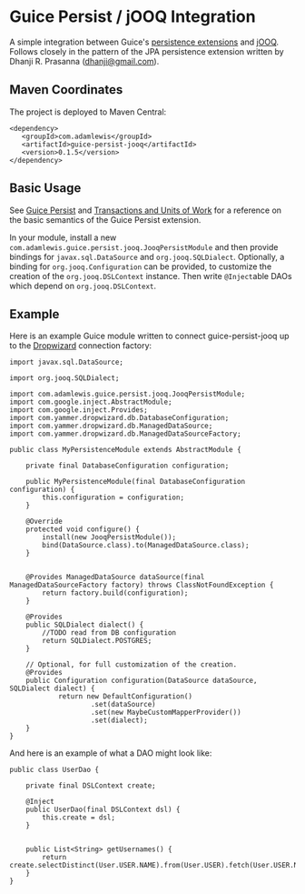 # Guice Persist / jOOQ Integration

A simple integration between Guice's [persistence extensions](https://code.google.com/p/google-guice/wiki/GuicePersist) and [jOOQ](http://jooq.org/).  Follows closely in the pattern of the JPA persistence extension written by Dhanji R. Prasanna (dhanji@gmail.com).

## Maven Coordinates

The project is deployed to Maven Central:

	<dependency>
	   <groupId>com.adamlewis</groupId>
	   <artifactId>guice-persist-jooq</artifactId>
	   <version>0.1.5</version>
	</dependency>

## Basic Usage
See [Guice Persist](https://github.com/google/guice/wiki/GuicePersist) and [Transactions and Units of Work](https://github.com/google/guice/wiki/Transactions) for a reference on the basic semantics of the Guice Persist extension.

In your module, install a new `com.adamlewis.guice.persist.jooq.JooqPersistModule` and then provide bindings for `javax.sql.DataSource` and `org.jooq.SQLDialect`. Optionally, a binding for `org.jooq.Configuration` can be provided, to customize the creation of the `org.jooq.DSLContext` instance. Then write `@Inject`able DAOs which depend on `org.jooq.DSLContext`.

## Example

Here is an example Guice module written to connect guice-persist-jooq up to the [Dropwizard](https://dropwizard.github.io/dropwizard/) connection factory:

	import javax.sql.DataSource;

	import org.jooq.SQLDialect;

	import com.adamlewis.guice.persist.jooq.JooqPersistModule;
	import com.google.inject.AbstractModule;
	import com.google.inject.Provides;
	import com.yammer.dropwizard.db.DatabaseConfiguration;
	import com.yammer.dropwizard.db.ManagedDataSource;
	import com.yammer.dropwizard.db.ManagedDataSourceFactory;

	public class MyPersistenceModule extends AbstractModule {

		private final DatabaseConfiguration configuration;
		
		public MyPersistenceModule(final DatabaseConfiguration configuration) {
			this.configuration = configuration;
		}
		
		@Override
		protected void configure() {
			install(new JooqPersistModule());
			bind(DataSource.class).to(ManagedDataSource.class);
		}
		

		@Provides ManagedDataSource dataSource(final ManagedDataSourceFactory factory) throws ClassNotFoundException {
			return factory.build(configuration);
		}
		
		@Provides
		public SQLDialect dialect() {
			//TODO read from DB configuration
			return SQLDialect.POSTGRES;
		}		
		
		// Optional, for full customization of the creation.
		@Provides
		public Configuration configuration(DataSource dataSource, SQLDialect dialect) {
		        return new DefaultConfiguration()
                        .set(dataSource)
                        .set(new MaybeCustomMapperProvider())
                        .set(dialect);
		}
 	}

And here is an example of what a DAO might look like:

	public class UserDao {

		private final DSLContext create;
		
		@Inject
		public UserDao(final DSLContext dsl) {
			this.create = dsl;
		}
		
		
		public List<String> getUsernames() {
			return create.selectDistinct(User.USER.NAME).from(User.USER).fetch(User.USER.NAME);
		}	
	}
